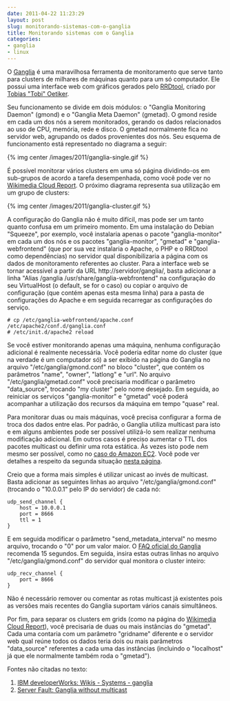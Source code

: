 ```yaml
---
date: 2011-04-22 11:23:29
layout: post
slug: monitorando-sistemas-com-o-ganglia
title: Monitorando sistemas com o Ganglia
categories:
- ganglia
- linux
---
```


O [Ganglia](http://ganglia.sourceforge.net/) é uma maravilhosa ferramenta de monitoramento que serve tanto para clusters de milhares de máquinas quanto para um só computador. Ele possui uma interface web com gráficos gerados pelo [RRDtool](http://www.mrtg.org/rrdtool/), criado por [Tobias "Tobi" Oetiker](http://tobi.oetiker.ch/vita.html).

Seu funcionamento se divide em dois módulos: o "Ganglia Monitoring Daemon" (gmond) e o "Ganglia Meta Daemon" (gmetad). O gmond reside em cada um dos nós a serem monitorados, gerando os dados relacionados ao uso de CPU, memória, rede e disco. O gmetad normalmente fica no servidor web, agrupando os dados provenientes dos nós. Seu esquema de funcionamento está representado no diagrama a seguir:

{% img center /images/2011/ganglia-single.gif %}

É possível monitorar vários clusters em uma só página dividindo-os em sub-grupos de acordo a tarefa desempenhada, como você pode ver no [Wikimedia Cloud Report](http://ganglia.wikimedia.org/). O próximo diagrama representa sua utilização em um grupo de clusters:

{% img center /images/2011/ganglia-cluster.gif %}

A configuração do Ganglia não é muito difícil, mas pode ser um tanto quanto confusa em um primeiro momento. Em uma instalação do Debian "Squeeze", por exemplo, você instalaria apenas o pacote "ganglia-monitor" em cada um dos nós e os pacotes "ganglia-monitor", "gmetad" e "ganglia-webfrontend" (que por sua vez instalaria o Apache, o PHP e o RRDtool como dependências) no servidor qual disponibilizaria a página com os dados de monitoramento referentes ao cluster. Para a interface web se tornar acessível a partir da URL http://servidor/ganglia/, basta adicionar a linha "Alias /ganglia /usr/share/ganglia-webfrontend" na configuração do seu VirtualHost (o default, se for o caso) ou copiar o arquivo de configuração (que contém apenas esta mesma linha) para a pasta de configurações do Apache e em seguida recarregar as configurações do serviço.

    # cp /etc/ganglia-webfrontend/apache.conf /etc/apache2/conf.d/ganglia.conf
    # /etc/init.d/apache2 reload

Se você estiver monitorando apenas uma máquina, nenhuma configuração adicional é realmente necessária. Você poderia editar nome do cluster (que na verdade é um computador só) a ser exibido na página do Ganglia no arquivo "/etc/ganglia/gmond.conf" no bloco "cluster", que contém os parâmetros "name", "owner", "latlong" e "url". No arquivo "/etc/ganglia/gmetad.conf" você precisaria modificar o parâmetro "data_source", trocando "my cluster" pelo nome desejado. Em seguida, ao reiniciar os serviços "ganglia-monitor" e "gmetad" você poderá acompanhar a utilização dos recursos da máquina em tempo "quase" real.

Para monitorar duas ou mais máquinas, você precisa configurar a forma de troca dos dados entre elas. Por padrão, o Ganglia utiliza multicast para isto e em alguns ambientes pode ser possível utilizá-lo sem realizar nenhuma modificação adicional. Em outros casos é preciso aumentar o TTL dos pacotes multicast ou definir uma rota estática. Às vezes isto pode nem mesmo ser possível, como no [caso do Amazon EC2](http://blog.kenweiner.com/2010/10/monitor-hbase-hadoop-with-ganglia-on.html). Você pode ver detalhes a respeito da segunda situação [nesta página](http://www.msg.ucsf.edu/local/ganglia/ganglia_docs/install.html).

Creio que a forma mais simples é utilizar unicast ao invés de multicast. Basta adicionar as seguintes linhas ao arquivo "/etc/ganglia/gmond.conf" (trocando o "10.0.0.1" pelo IP do servidor) de cada nó:

    udp_send_channel {
        host = 10.0.0.1
        port = 8666
        ttl = 1
    }

E em seguida modificar o parâmetro "send_metadata_interval" no mesmo arquivo, trocando o "0" por um valor maior. O [FAQ oficial do Ganglia](http://sourceforge.net/apps/trac/ganglia/wiki/FAQ) recomenda 15 segundos. Em seguida, insira estas outras linhas no arquivo "/etc/ganglia/gmond.conf" do servidor qual monitora o cluster inteiro:

    udp_recv_channel {
        port = 8666
    }

Não é necessário remover ou comentar as rotas multicast já existentes pois as versões mais recentes do Ganglia suportam vários canais simultâneos.

Por fim, para separar os clusters em grids (como na página do [Wikimedia Cloud Report](http://ganglia.wikimedia.org/)), você precisaria de duas ou mais instâncias do "gmetad". Cada uma contaria com um parâmetro "gridname" diferente e o servidor web qual reúne todos os dados teria dois ou mais parâmetros "data_source" referentes a cada uma das instâncias (incluindo o "localhost" já que ele normalmente também roda o "gmetad").

Fontes não citadas no texto: 

1. [IBM developerWorks: Wikis - Systems - ganglia](http://www.ibm.com/developerworks/wikis/display/WikiPtype/ganglia) 
2. [Server Fault: Ganglia without multicast](http://serverfault.com/questions/22269/ganglia-without-multicast)
